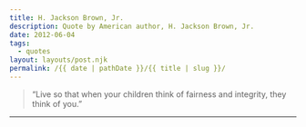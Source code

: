 ```yaml
---
title: H. Jackson Brown, Jr.
description: Quote by American author, H. Jackson Brown, Jr.
date: 2012-06-04
tags: 
  - quotes
layout: layouts/post.njk
permalink: /{{ date | pathDate }}/{{ title | slug }}/
---
```


> “Live so that when your children think of fairness and integrity, they think of you.”

---
